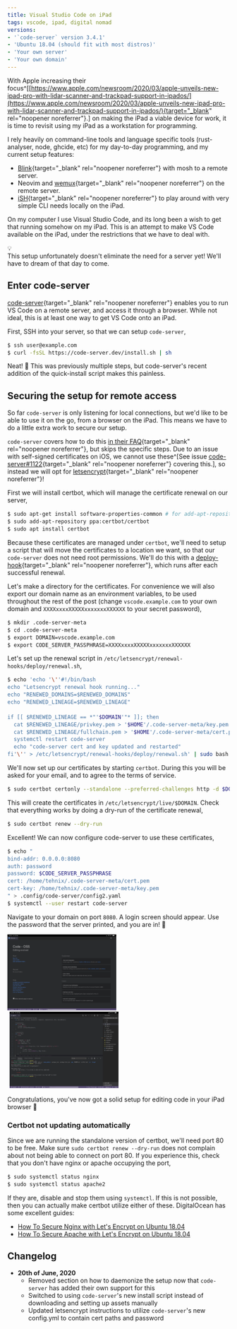 ```yaml
---
title: Visual Studio Code on iPad
tags: vscode, ipad, digital nomad
versions:
- '`code-server` version 3.4.1'
- 'Ubuntu 18.04 (should fit with most distros)'
- 'Your own server'
- 'Your own domain'
---
```


With Apple increasing their focus^[[https://www.apple.com/newsroom/2020/03/apple-unveils-new-ipad-pro-with-lidar-scanner-and-trackpad-support-in-ipados/](https://www.apple.com/newsroom/2020/03/apple-unveils-new-ipad-pro-with-lidar-scanner-and-trackpad-support-in-ipados/){target="_blank" rel="noopener noreferrer"}.] on making the iPad a viable device for work, it is time to revisit using my iPad as a workstation for programming.

I rely heavily on command-line tools and language specific tools (rust-analyser, node, ghcide, etc) for my day-to-day programming, and my current setup features:

- [Blink](https://blink.sh){target="_blank" rel="noopener noreferrer"} with mosh to a remote server.
- Neovim and [wemux](https://github.com/zolrath/wemux){target="_blank" rel="noopener noreferrer"} on the remote server.
- [iSH](https://ish.app){target="_blank" rel="noopener noreferrer"} to play around with very simple CLI needs locally on the iPad.

On my computer I use Visual Studio Code, and its long been a wish to get that running somehow on my iPad. This is an attempt to make VS Code available on the iPad, under the restrictions that we have to deal with.

<div></div><!--more-->

<div class="callout">
  <div class="callout-bulb">💡</div>
  This setup unfortunately doesn't eliminate the need for a server yet! We'll have to dream of that day to come.
</div>

## Enter code-server
[code-server](https://github.com/cdr/code-server){target="_blank" rel="noopener noreferrer"} enables you to run VS Code on a remote server, and access it through a browser. While not ideal, this is at least one way to get VS Code onto an iPad.

First, SSH into your server, so that we can setup `code-server`,

```bash
$ ssh user@example.com
$ curl -fsSL https://code-server.dev/install.sh | sh
```

Neat! 🙂 This was previously multiple steps, but code-server's recent addition of the quick-install script makes this painless.

## Securing the setup for remote access
So far `code-server` is only listening for local connections, but we'd like to be able to use it on the go, from a browser on the iPad. This means we have to do a little extra work to secure our setup.

`code-server` covers how to do this [in their FAQ](https://github.com/cdr/code-server/blob/master/doc/FAQ.md#how-should-i-expose-code-server-to-the-internet){target="_blank" rel="noopener noreferrer"}, but skips the specific steps. Due to an issue with self-signed certificates on iOS, we cannot use these^[See issue [code-server#1122](https://github.com/cdr/code-server/issues/1122){target="_blank" rel="noopener noreferrer"} covering this.], so instead we will opt for [letsencrypt](https://letsencrypt.org){target="_blank" rel="noopener noreferrer"}!

<!--
We'll set up a self-signed certificate. For the pass phrase, simply press enter to put a blank password on the key.

```bash
$ mkdir .code-server-meta
$ cd .code-server-meta
$ openssl req -x509 -nodes -newkey rsa:4096 -keyout key.pem -out cert.pem -days 365 -subj "/C=NA/ST=None/L=Global/O=Company Name/OU=Org/CN=localhost"
Generating a RSA private key
...
```

Here we made a directory to hold our keys for `code-server`, and generated them using `openssl`. You can adjust the days to a number you are comfortable with, here I just went with 365, meaning I'll have to renew the certificate in a year.
-->

First we will install certbot, which will manage the certificate renewal on our server,

```bash
$ sudo apt-get install software-properties-common # for add-apt-repository
$ sudo add-apt-repository ppa:certbot/certbot
$ sudo apt install certbot
```

Because these certificates are managed under `certbot`, we'll need to setup a script that will move the certificates to a location we want, so that our `code-server` does not need root permissions. We'll do this with a [deploy-hook](https://certbot.eff.org/docs/using.html#renewing-certificates){target="_blank" rel="noopener noreferrer"}, which runs after each successful renewal.

Let's make a directory for the certificates. For convenience we will also export our domain name as an environment variables, to be used throughout the rest of the post (change `vscode.example.com` to your own domain and `XXXXxxxxXXXXXxxxxxxxXXXXXX` to your secret password),

```bash
$ mkdir .code-server-meta
$ cd .code-server-meta
$ export DOMAIN=vscode.example.com
$ export CODE_SERVER_PASSPHRASE=XXXXxxxxXXXXXxxxxxxxXXXXXX
```

Let's set up the renewal script in `/etc/letsencrypt/renewal-hooks/deploy/renewal.sh`,

```bash
$ echo 'echo '\''#!/bin/bash
echo "Letsencrypt renewal hook running..."
echo "RENEWED_DOMAINS=$RENEWED_DOMAINS"
echo "RENEWED_LINEAGE=$RENEWED_LINEAGE"

if [[ $RENEWED_LINEAGE == *"'$DOMAIN'"* ]]; then
  cat $RENEWED_LINEAGE/privkey.pem > '$HOME'/.code-server-meta/key.pem
  cat $RENEWED_LINEAGE/fullchain.pem > '$HOME'/.code-server-meta/cert.pem
  systemctl restart code-server
  echo "code-server cert and key updated and restarted"
fi'\'' > /etc/letsencrypt/renewal-hooks/deploy/renewal.sh' | sudo bash && sudo chmod +x /etc/letsencrypt/renewal-hooks/deploy/renewal.sh
```

We'll now set up our certificates by starting `certbot`. During this you will be asked for your email, and to agree to the terms of service.

```bash
$ sudo certbot certonly --standalone --preferred-challenges http -d $DOMAIN
```

This will create the certificates in `/etc/letsencrypt/live/$DOMAIN`. Check that everything works by doing a dry-run of the certificate renewal,

```bash
$ sudo certbot renew --dry-run
```

Excellent! We can now configure code-server to use these certificates,

```bash
$ echo "
bind-addr: 0.0.0.0:8080
auth: password
password: $CODE_SERVER_PASSPHRASE
cert: /home/tehnix/.code-server-meta/cert.pem
cert-key: /home/tehnix/.code-server-meta/key.pem
" > .config/code-server/config2.yaml
$ systemctl --user restart code-server
```

Navigate to your domain on port `8080`. A login screen should appear. Use the password that the server printed, and you are in! 🥳

<div class="clear two-images">
  <a href="/resources/images/visual-studio-on-ipad-welcome.png" target="_blank" rel="noopener noreferrer"><img src="/resources/images/visual-studio-on-ipad-welcome.thumbnail.png" loading="lazy" alt="Welcome screen in Visual Studio Code on iPad" title="Welcome screen in Visual Studio Code on iPad" style="margin-right: 1%; width: 49%;" /></a>
  <a href="/resources/images/visual-studio-on-ipad-code-file.png" target="_blank" rel="noopener noreferrer"><img src="/resources/images/visual-studio-on-ipad-code-file.thumbnail.png" loading="lazy" alt="Code file in Visual Studio Code on iPad" title="Code file in Visual Studio Code on iPad" style="margin-left: 1%; width: 49%;" /></a>
</div>
<div class="clear"></div>

Congratulations, you've now got a solid setup for editing code in your iPad browser 🎉

### Certbot not updating automatically

Since we are running the standalone version of certbot, we'll need port 80 to be free. Make sure `sudo certbot renew --dry-run` does not complain about not being able to connect on port 80. If you experience this, check that you don't have nginx or apache occupying the port,

```bash
$ sudo systemctl status nginx
$ sudo systemctl status apache2
```

If they are, disable and stop them using `systemctl`. If this is not possible, then you can actually make certbot utilize either of these. DigitalOcean has some excellent guides:

- [How To Secure Nginx with Let's Encrypt on Ubuntu 18.04](https://www.digitalocean.com/community/tutorials/how-to-secure-nginx-with-let-s-encrypt-on-ubuntu-18-04)
- [How To Secure Apache with Let's Encrypt on Ubuntu 18.04](https://www.digitalocean.com/community/tutorials/how-to-secure-apache-with-let-s-encrypt-on-ubuntu-18-04)

## Changelog

- **20th of June, 2020**
  - Removed section on how to daemonize the setup now that `code-server` has added their own support for this
  - Switched to using `code-server`'s new install script instead of downloading and setting up assets manually
  - Updated letsencrypt instructions to utilize `code-server`'s new config.yml to contain cert paths and password
